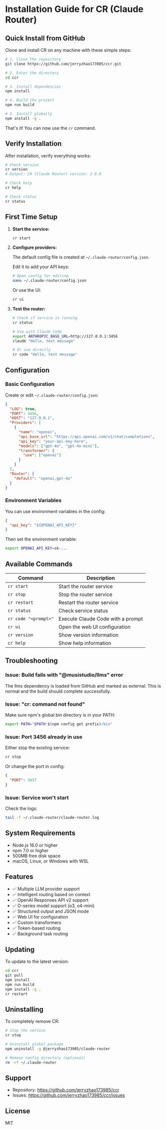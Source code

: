 # Installation Guide for CR (Claude Router)

## Quick Install from GitHub

Clone and install CR on any machine with these simple steps:

```bash
# 1. Clone the repository
git clone https://github.com/jerryzhao173985/ccr.git

# 2. Enter the directory
cd ccr

# 3. Install dependencies
npm install

# 4. Build the project
npm run build

# 5. Install globally
npm install -g .
```

That's it! You can now use the `cr` command.

## Verify Installation

After installation, verify everything works:

```bash
# Check version
cr version
# Output: CR (Claude Router) version: 2.0.0

# Check help
cr help

# Check status
cr status
```

## First Time Setup

1. **Start the service:**
   ```bash
   cr start
   ```

2. **Configure providers:**
   
   The default config file is created at `~/.claude-router/config.json`.
   
   Edit it to add your API keys:
   ```bash
   # Open config for editing
   nano ~/.claude-router/config.json
   ```
   
   Or use the UI:
   ```bash
   cr ui
   ```

3. **Test the router:**
   ```bash
   # Check if service is running
   cr status
   
   # Use with Claude Code
   export ANTHROPIC_BASE_URL=http://127.0.0.1:3456
   claude "Hello, test message"
   
   # Or use directly
   cr code "Hello, test message"
   ```

## Configuration

### Basic Configuration

Create or edit `~/.claude-router/config.json`:

```json
{
  "LOG": true,
  "PORT": 3456,
  "HOST": "127.0.0.1",
  "Providers": [
    {
      "name": "openai",
      "api_base_url": "https://api.openai.com/v1/chat/completions",
      "api_key": "your-api-key-here",
      "models": ["gpt-4o", "gpt-4o-mini"],
      "transformer": {
        "use": ["openai"]
      }
    }
  ],
  "Router": {
    "default": "openai,gpt-4o"
  }
}
```

### Environment Variables

You can use environment variables in the config:

```json
{
  "api_key": "${OPENAI_API_KEY}"
}
```

Then set the environment variable:
```bash
export OPENAI_API_KEY=sk-...
```

## Available Commands

| Command | Description |
|---------|-------------|
| `cr start` | Start the router service |
| `cr stop` | Stop the router service |
| `cr restart` | Restart the router service |
| `cr status` | Check service status |
| `cr code "<prompt>"` | Execute Claude Code with a prompt |
| `cr ui` | Open the web UI configuration |
| `cr version` | Show version information |
| `cr help` | Show help information |

## Troubleshooting

### Issue: Build fails with "@musistudio/llms" error

The llms dependency is loaded from GitHub and marked as external. This is normal and the build should complete successfully.

### Issue: "cr: command not found"

Make sure npm's global bin directory is in your PATH:
```bash
export PATH="$PATH:$(npm config get prefix)/bin"
```

### Issue: Port 3456 already in use

Either stop the existing service:
```bash
cr stop
```

Or change the port in config:
```json
{
  "PORT": 3457
}
```

### Issue: Service won't start

Check the logs:
```bash
tail -f ~/.claude-router/claude-router.log
```

## System Requirements

- Node.js 16.0 or higher
- npm 7.0 or higher
- 500MB free disk space
- macOS, Linux, or Windows with WSL

## Features

- ✅ Multiple LLM provider support
- ✅ Intelligent routing based on context
- ✅ OpenAI Responses API v2 support
- ✅ O-series model support (o3, o4-mini)
- ✅ Structured output and JSON mode
- ✅ Web UI for configuration
- ✅ Custom transformers
- ✅ Token-based routing
- ✅ Background task routing

## Updating

To update to the latest version:

```bash
cd ccr
git pull
npm install
npm run build
npm install -g .
cr restart
```

## Uninstalling

To completely remove CR:

```bash
# Stop the service
cr stop

# Uninstall global package
npm uninstall -g @jerryzhao173985/claude-router

# Remove config directory (optional)
rm -rf ~/.claude-router
```

## Support

- Repository: https://github.com/jerryzhao173985/ccr
- Issues: https://github.com/jerryzhao173985/ccr/issues

## License

MIT